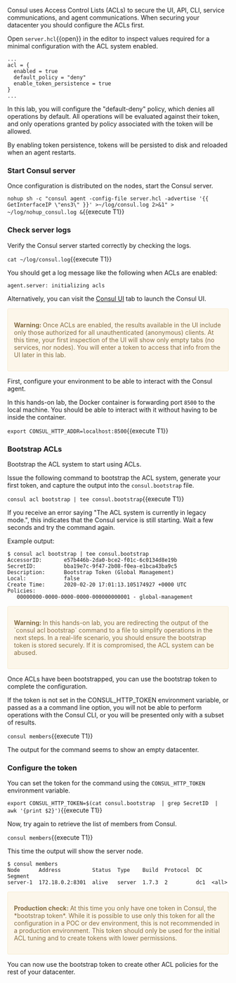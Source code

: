 Consul uses Access Control Lists (ACLs) to secure the UI, API, CLI,
service communications, and agent communications.
When securing your datacenter you should configure the ACLs first.

Open `server.hcl`{{open}} in the editor to inspect values required
for a minimal configuration with the ACL system enabled.

```
...
acl = {
  enabled = true
  default_policy = "deny"
  enable_token_persistence = true
}
...
```

In this lab, you will configure the "default-deny" policy, which
denies all operations by default. All operations will be evaluated
against their token, and only operations granted by policy associated
with the token will be allowed.

By enabling token persistence, tokens will be persisted to disk and
reloaded when an agent restarts.

### Start Consul server

Once configuration is distributed on the nodes, start the Consul server.

`nohup sh -c "consul agent -config-file server.hcl -advertise '{{ GetInterfaceIP \"ens3\" }}' >~/log/consul.log 2>&1" > ~/log/nohup_consul.log &`{{execute T1}}

### Check server logs

Verify the Consul server started correctly by checking the logs.

`cat ~/log/consul.log`{{execute T1}}

You should get a log message like the following when ACLs are enabled:

`agent.server: initializing acls`

Alternatively, you can visit the [Consul UI](https://[[HOST_SUBDOMAIN]]-8500-[[KATACODA_HOST]].environments.katacoda.com/ui) tab to launch the Consul UI.

<div style="background-color:#fcf6ea; color:#866d42; border:1px solid #f8ebcf; padding:1em; border-radius:3px;">
  <p><strong>Warning: </strong>
  Once ACLs are enabled, the results available in the UI include only those authorized for all unauthenticated (anonymous) clients. At this time, your first inspection of the UI will show only empty tabs (no services, nor nodes). You will enter a token to access that info from the UI later in this lab.
</p></div>

First, configure your environment to be able to interact with the Consul agent.

In this hands-on lab, the Docker container is forwarding port `8500` to the local
machine. You should be able to interact with it without having to be inside the container.

`export CONSUL_HTTP_ADDR=localhost:8500`{{execute T1}}

### Bootstrap ACLs

Bootstrap the ACL system to start using ACLs.

Issue the following command to bootstrap the ACL system, generate your first token,
and capture the output into the `consul.bootstrap` file.

`consul acl bootstrap | tee consul.bootstrap`{{execute T1}}

If you receive an error saying "The ACL system is currently in legacy mode.", this
indicates that the Consul service is still starting. Wait a few seconds and try the
command again.

Example output:

```
$ consul acl bootstrap | tee consul.bootstrap
AccessorID:       e57b446b-2da0-bce2-f01c-6c0134d8e19b
SecretID:         bba19e7c-9f47-2b08-f0ea-e1bca43ba9c5
Description:      Bootstrap Token (Global Management)
Local:            false
Create Time:      2020-02-20 17:01:13.105174927 +0000 UTC
Policies:
   00000000-0000-0000-0000-000000000001 - global-management
```

<div style="background-color:#fcf6ea; color:#866d42; border:1px solid #f8ebcf; padding:1em; border-radius:3px;">
  <p><strong>Warning: </strong>
  In this hands-on lab, you are redirecting the output of the `consul acl bootstrap` command to a file to simplify operations in the next steps. In a real-life scenario, you should ensure the bootstrap token is stored securely. If it is compromised, the ACL system can be abused.
</p></div>

Once ACLs have been bootstrapped, you can use the bootstrap token
to complete the configuration.

If the token is not set in the CONSUL_HTTP_TOKEN environment variable,
or passed as a a command line option, you will not be able to perform
operations with the Consul CLI, or you will be presented only with a subset
of results.

`consul members`{{execute T1}}

The output for the command seems to show an empty datacenter.

### Configure the token

You can set the token for the command using the `CONSUL_HTTP_TOKEN`
environment variable.

`export CONSUL_HTTP_TOKEN=$(cat consul.bootstrap  | grep SecretID  | awk '{print $2}')`{{execute T1}}

Now, try again to retrieve the list of members from Consul.

`consul members`{{execute T1}}

This time the output will show the server node.

```plaintext
$ consul members
Node      Address          Status  Type    Build  Protocol  DC   Segment
server-1  172.18.0.2:8301  alive   server  1.7.3  2         dc1  <all>
```

<div style="background-color:#fcf6ea; color:#866d42; border:1px solid #f8ebcf; padding:1em; border-radius:3px;">
  <p><strong>Production check: </strong>
  At this time you only have one token in Consul, the *bootstrap token*. While it is possible to use only this token for all the configuration in a POC or dev environment, this is not recommended in a production environment. This token should only be used for the initial ACL tuning and to create tokens with lower permissions.
</p></div>

You can now use the bootstrap token to create other ACL policies
for the rest of your datacenter.